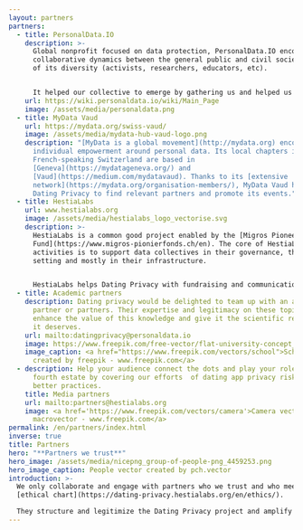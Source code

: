 ```yaml
---
layout: partners
partners:
  - title: PersonalData.IO
    description: >-
      Global nonprofit focused on data protection, PersonalData.IO encourages
      collaborative dynamics between the general public and civil society in all
      of its diversity (activists, researchers, educators, etc).


      It helped our collective to emerge by gathering us and helped us to think together. Its wiki platform provided us with the structure we needed to start working on dating app data (giving us access to store, manage and access structured data).
    url: https://wiki.personaldata.io/wiki/Main_Page
    image: /assets/media/personaldata.png
  - title: MyData Vaud
    url: https://mydata.org/swiss-vaud/
    image: /assets/media/mydata-hub-vaud-logo.png
    description: "[MyData is a global movement](http://mydata.org) encouraging
      individual empowerment around personal data. Its local chapters in
      French-speaking Switzerland are based in
      [Geneva](https://mydatageneva.org/) and
      [Vaud](https://medium.com/mydatavaud). Thanks to its [extensive
      network](https://mydata.org/organisation-members/), MyData Vaud helps
      Dating Privacy to find relevant partners and promote its events."
  - title: HestiaLabs
    url: www.hestialabs.org
    image: /assets/media/hestialabs_logo_vectorise.svg
    description: >-
      HestiaLabs is a common good project enabled by the [Migros Pioneer
      Fund](https://www.migros-pionierfonds.ch/en). The core of HestiaLabs’
      activities is to support data collectives in their governance, their goal
      setting and mostly in their infrastructure.


      HestiaLabs helps Dating Privacy with fundraising and communication. Above all, it does the hard work of analysing the data collected and turning it into actionable insights.
  - title: Academic partners
    description: Dating privacy would be delighted to team up with an academic
      partner or partners. Their expertise and legitimacy on these topics would
      enhance the value of this knowledge and give it the scientific resonance
      it deserves.
    url: mailto:datingprivacy@personaldata.io
    image: https://www.freepik.com/free-vector/flat-university-concept_4565883.htm#page=1&query=academic&position=0
    image_caption: <a href="https://www.freepik.com/vectors/school">School vector
      created by freepik - www.freepik.com</a>
  - description: Help your audience connect the dots and play your role as the
      fourth estate by covering our efforts  of dating app privacy risks and
      better practices.
    title: Media partners
    url: mailto:partners@hestialabs.org
    image: <a href='https://www.freepik.com/vectors/camera'>Camera vector created by
      macrovector - www.freepik.com</a>
permalink: /en/partners/index.html
inverse: true
title: Partners
hero: "**Partners we trust**"
hero_image: /assets/media/nicepng_group-of-people-png_4459253.png
hero_image_caption: People vector created by pch.vector
introduction: >-
  We only collaborate and engage with partners who we trust and who meet our
  [ethical chart](https://dating-privacy.hestialabs.org/en/ethics/).

  They structure and legitimize the Dating Privacy project and amplify its results to establish it in the long term.
---
```

